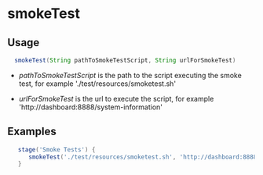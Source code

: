 # smokeTest

## Usage

```groovy
  smokeTest(String pathToSmokeTestScript, String urlForSmokeTest)
```

* *pathToSmokeTestScript* is the path to the script executing the smoke test, for example './test/resources/smoketest.sh'

* *urlForSmokeTest* is the url to execute the script, for example 'http://dashboard:8888/system-information'

## Examples

```groovy
   stage('Smoke Tests') {
      smokeTest('./test/resources/smoketest.sh', 'http://dashboard:8888/system-information')
   }
```
